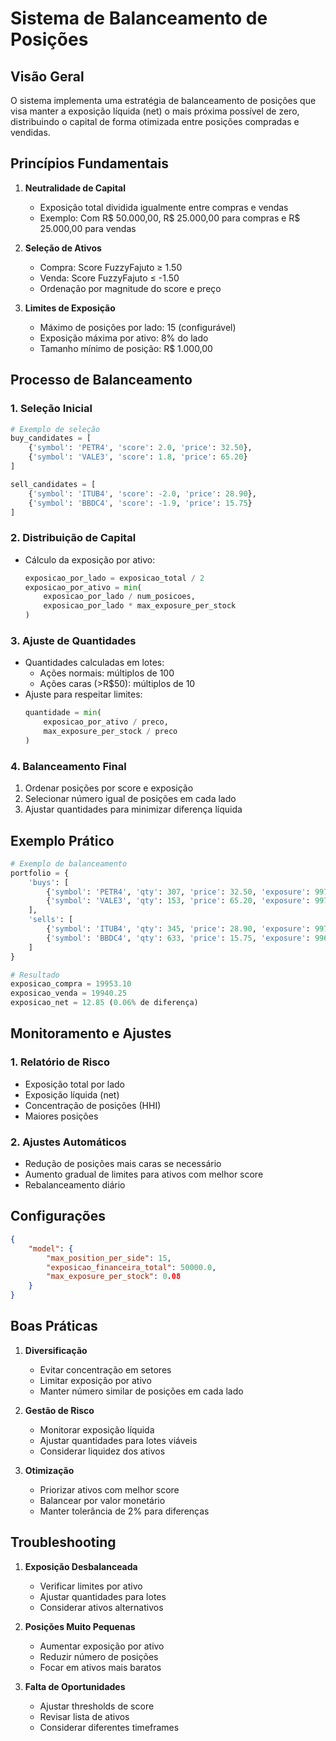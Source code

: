 # Sistema de Balanceamento de Posições

## Visão Geral

O sistema implementa uma estratégia de balanceamento de posições que visa manter a exposição líquida (net) o mais próxima possível de zero, distribuindo o capital de forma otimizada entre posições compradas e vendidas.

## Princípios Fundamentais

1. **Neutralidade de Capital**
   - Exposição total dividida igualmente entre compras e vendas
   - Exemplo: Com R$ 50.000,00, R$ 25.000,00 para compras e R$ 25.000,00 para vendas

2. **Seleção de Ativos**
   - Compra: Score FuzzyFajuto ≥ 1.50
   - Venda: Score FuzzyFajuto ≤ -1.50
   - Ordenação por magnitude do score e preço

3. **Limites de Exposição**
   - Máximo de posições por lado: 15 (configurável)
   - Exposição máxima por ativo: 8% do lado
   - Tamanho mínimo de posição: R$ 1.000,00

## Processo de Balanceamento

### 1. Seleção Inicial
```python
# Exemplo de seleção
buy_candidates = [
    {'symbol': 'PETR4', 'score': 2.0, 'price': 32.50},
    {'symbol': 'VALE3', 'score': 1.8, 'price': 65.20}
]

sell_candidates = [
    {'symbol': 'ITUB4', 'score': -2.0, 'price': 28.90},
    {'symbol': 'BBDC4', 'score': -1.9, 'price': 15.75}
]
```

### 2. Distribuição de Capital
- Cálculo da exposição por ativo:
  ```python
  exposicao_por_lado = exposicao_total / 2
  exposicao_por_ativo = min(
      exposicao_por_lado / num_posicoes,
      exposicao_por_lado * max_exposure_per_stock
  )
  ```

### 3. Ajuste de Quantidades
- Quantidades calculadas em lotes:
  - Ações normais: múltiplos de 100
  - Ações caras (>R$50): múltiplos de 10
- Ajuste para respeitar limites:
  ```python
  quantidade = min(
      exposicao_por_ativo / preco,
      max_exposure_per_stock / preco
  )
  ```

### 4. Balanceamento Final
1. Ordenar posições por score e exposição
2. Selecionar número igual de posições em cada lado
3. Ajustar quantidades para minimizar diferença líquida

## Exemplo Prático

```python
# Exemplo de balanceamento
portfolio = {
    'buys': [
        {'symbol': 'PETR4', 'qty': 307, 'price': 32.50, 'exposure': 9977.50},
        {'symbol': 'VALE3', 'qty': 153, 'price': 65.20, 'exposure': 9975.60}
    ],
    'sells': [
        {'symbol': 'ITUB4', 'qty': 345, 'price': 28.90, 'exposure': 9970.50},
        {'symbol': 'BBDC4', 'qty': 633, 'price': 15.75, 'exposure': 9969.75}
    ]
}

# Resultado
exposicao_compra = 19953.10
exposicao_venda = 19940.25
exposicao_net = 12.85 (0.06% de diferença)
```

## Monitoramento e Ajustes

### 1. Relatório de Risco
- Exposição total por lado
- Exposição líquida (net)
- Concentração de posições (HHI)
- Maiores posições

### 2. Ajustes Automáticos
- Redução de posições mais caras se necessário
- Aumento gradual de limites para ativos com melhor score
- Rebalanceamento diário

## Configurações

```json
{
    "model": {
        "max_position_per_side": 15,
        "exposicao_financeira_total": 50000.0,
        "max_exposure_per_stock": 0.08
    }
}
```

## Boas Práticas

1. **Diversificação**
   - Evitar concentração em setores
   - Limitar exposição por ativo
   - Manter número similar de posições em cada lado

2. **Gestão de Risco**
   - Monitorar exposição líquida
   - Ajustar quantidades para lotes viáveis
   - Considerar liquidez dos ativos

3. **Otimização**
   - Priorizar ativos com melhor score
   - Balancear por valor monetário
   - Manter tolerância de 2% para diferenças

## Troubleshooting

1. **Exposição Desbalanceada**
   - Verificar limites por ativo
   - Ajustar quantidades para lotes
   - Considerar ativos alternativos

2. **Posições Muito Pequenas**
   - Aumentar exposição por ativo
   - Reduzir número de posições
   - Focar em ativos mais baratos

3. **Falta de Oportunidades**
   - Ajustar thresholds de score
   - Revisar lista de ativos
   - Considerar diferentes timeframes 